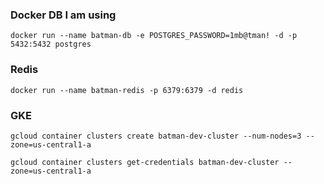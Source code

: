 ### Docker DB I am using

```
docker run --name batman-db -e POSTGRES_PASSWORD=1mb@tman! -d -p 5432:5432 postgres
```

### Redis

```
docker run --name batman-redis -p 6379:6379 -d redis
```

### GKE

```kubernetes helm
gcloud container clusters create batman-dev-cluster --num-nodes=3 --zone=us-central1-a
```

```kubernetes helm
gcloud container clusters get-credentials batman-dev-cluster --zone=us-central1-a
```
